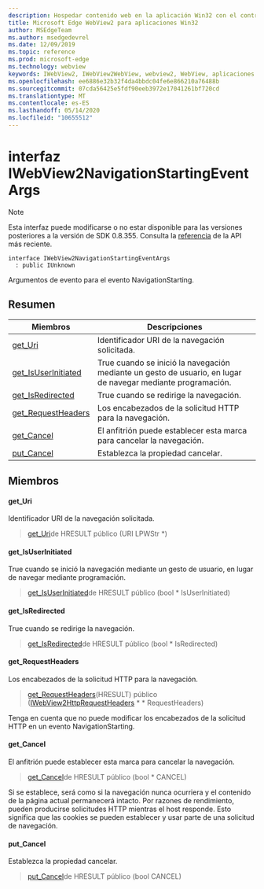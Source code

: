 ```yaml
---
description: Hospedar contenido web en la aplicación Win32 con el control Microsoft Edge WebView2
title: Microsoft Edge WebView2 para aplicaciones Win32
author: MSEdgeTeam
ms.author: msedgedevrel
ms.date: 12/09/2019
ms.topic: reference
ms.prod: microsoft-edge
ms.technology: webview
keywords: IWebView2, IWebView2WebView, webview2, WebView, aplicaciones Win32, Win32, Edge
ms.openlocfilehash: ee6886e32b32f4da4bbdc04fe6e866210a76488b
ms.sourcegitcommit: 07cda56425e5fdf90eeb3972e17041261bf720cd
ms.translationtype: MT
ms.contentlocale: es-ES
ms.lasthandoff: 05/14/2020
ms.locfileid: "10655512"
---
```

# interfaz IWebView2NavigationStartingEventArgs 

> [!NOTE]
> Esta interfaz puede modificarse o no estar disponible para las versiones posteriores a la versión de SDK 0.8.355. Consulta la [referencia](../../../webview2-api-reference.md) de la API más reciente.

```
interface IWebView2NavigationStartingEventArgs
  : public IUnknown
```

Argumentos de evento para el evento NavigationStarting.

## Resumen

 Miembros                        | Descripciones
--------------------------------|---------------------------------------------
[get_Uri](#get_uri) | Identificador URI de la navegación solicitada.
[get_IsUserInitiated](#get_isuserinitiated) | True cuando se inició la navegación mediante un gesto de usuario, en lugar de navegar mediante programación.
[get_IsRedirected](#get_isredirected) | True cuando se redirige la navegación.
[get_RequestHeaders](#get_requestheaders) | Los encabezados de la solicitud HTTP para la navegación.
[get_Cancel](#get_cancel) | El anfitrión puede establecer esta marca para cancelar la navegación.
[put_Cancel](#put_cancel) | Establezca la propiedad cancelar.

## Miembros

#### get_Uri 

Identificador URI de la navegación solicitada.

> [get_Uri](#get_uri)de HRESULT público (URI LPWStr *)

#### get_IsUserInitiated 

True cuando se inició la navegación mediante un gesto de usuario, en lugar de navegar mediante programación.

> [get_IsUserInitiated](#get_isuserinitiated)de HRESULT público (bool * IsUserInitiated)

#### get_IsRedirected 

True cuando se redirige la navegación.

> [get_IsRedirected](#get_isredirected)de HRESULT público (bool * IsRedirected)

#### get_RequestHeaders 

Los encabezados de la solicitud HTTP para la navegación.

> [get_RequestHeaders](#get_requestheaders)(HRESULT) público ([IWebView2HttpRequestHeaders](IWebView2HttpRequestHeaders.md) * * RequestHeaders)

Tenga en cuenta que no puede modificar los encabezados de la solicitud HTTP en un evento NavigationStarting.

#### get_Cancel 

El anfitrión puede establecer esta marca para cancelar la navegación.

> [get_Cancel](#get_cancel)de HRESULT público (bool * CANCEL)

Si se establece, será como si la navegación nunca ocurriera y el contenido de la página actual permanecerá intacto. Por razones de rendimiento, pueden producirse solicitudes HTTP mientras el host responde. Esto significa que las cookies se pueden establecer y usar parte de una solicitud de navegación.

#### put_Cancel 

Establezca la propiedad cancelar.

> [put_Cancel](#put_cancel)de HRESULT público (bool CANCEL)

